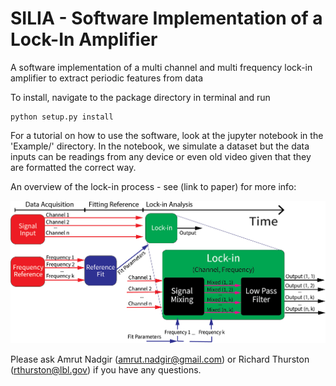 # SILIA - Software Implementation of a Lock-In Amplifier

A software implementation of a multi channel and multi frequency lock-in amplifier to extract periodic features from data

To install, navigate to the package directory in terminal and run 
~~~ 
python setup.py install
~~~

For a tutorial on how to use the software, look at the jupyter notebook in the 'Example/' directory. In the notebook, we simulate a dataset but the data inputs can be readings from any device or even old video given that they are formatted the correct way. 
 
An overview of the lock-in process - see (link to paper) for more info:

![Alt text](images/general_code_diagram.png?raw=true "General Code Summary")

Please ask Amrut Nadgir (amrut.nadgir@gmail.com) or Richard Thurston (rthurston@lbl.gov) if you have any questions. 
